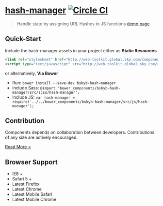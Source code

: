 [hash-manager](http://skyglobal.github.io/hash-manager/)  [![Circle CI](https://circleci.com/gh/skyglobal/hash-manager/tree/master.svg?style=svg)](https://circleci.com/gh/skyglobal/hash-manager/tree/master)
========================

> Handle state by assigning URL Hashes to JS functions [demo page](http://skyglobal.github.io/hash-manager/)


## Quick-Start

Include the hash-manager assets in your project either as **Static Resources**

```html
<link rel="stylesheet" href="http://web-toolkit.global.sky.com/components/hash-manager/0.2.2/css/hash-manager.css" />
<script type="text/javascript" src="http://web-toolkit.global.sky.com/components/hash-manager/0.2.2/js/hash-manager.min.js"></script>
```

or alternatively, **Via Bower**

 * Run: `bower install --save-dev bskyb-hash-manager`
 * Include Sass: `@import 'bower_components/bskyb-hash-manager/src/scss/hash-manager';`
 * Include JS: `var hash-manager = require('../../bower_components/bskyb-hash-manager/src/js/hash-manager');`

## Contribution

Components depends on collaboration between developers. Contributions of any size are actively encouraged.

[Read More >](CONTRIBUTING.md)

## Browser Support

 * IE8 +
 * Safari 5 +
 * Latest Firefox
 * Latest Chrome
 * Latest Mobile Safari
 * Latest Mobile Chrome
